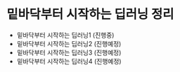 # 밑바닥부터 시작하는 딥러닝 정리
- 밑바닥부터 시작하는 딥러닝1 (진행중)
- 밑바닥부터 시작하는 딥러닝2 (진행예정)
- 밑바닥부터 시작하는 딥러닝3 (진행예정)
- 밑바닥부터 시작하는 딥러닝4 (진행예정)
